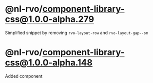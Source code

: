# @nl-rvo/component-library-css@1.0.0-alpha.279
Simplified snippet by removing `rvo-layout-row` and `rvo-layout-gap--sm`

# @nl-rvo/component-library-css@1.0.0-alpha.148
Added component